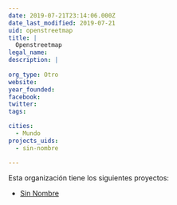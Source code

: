 ```yaml
---
date: 2019-07-21T23:14:06.000Z
date_last_modified: 2019-07-21
uid: openstreetmap
title: |
  Openstreetmap
legal_name: 
description: |
  
org_type: Otro
website: 
year_founded: 
facebook: 
twitter: 
tags:

cities: 
  - Mundo
projects_uids:
  - sin-nombre

---
```


Esta organización tiene los siguientes proyectos:

- [Sin Nombre](/proyectos/sin-nombre)
